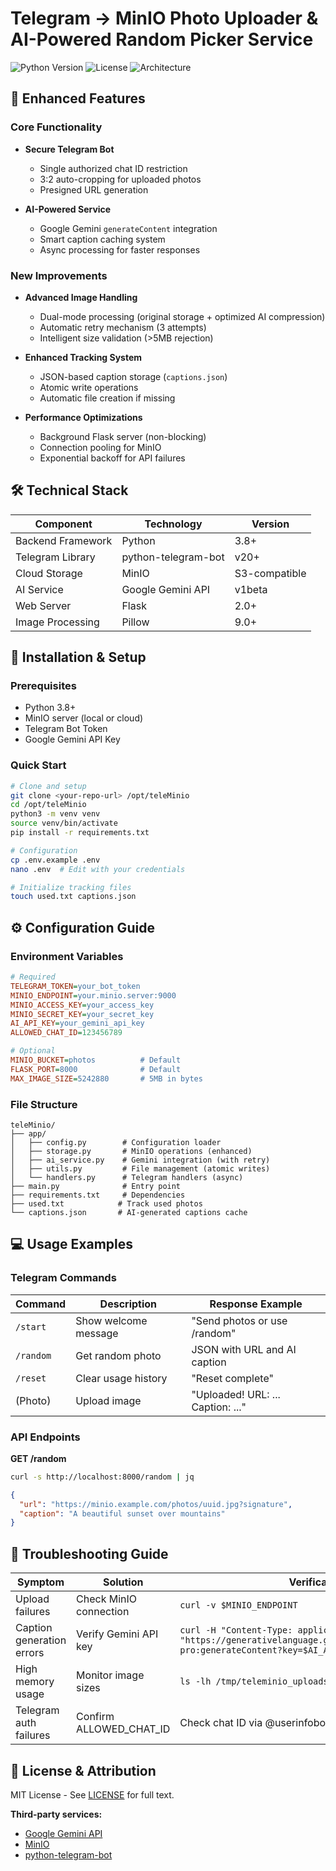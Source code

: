 # Telegram → MinIO Photo Uploader & AI-Powered Random Picker Service

![Python Version](https://img.shields.io/badge/python-3.8%2B-blue)
![License](https://img.shields.io/badge/license-MIT-green)
![Architecture](https://img.shields.io/badge/arch-serverless-lightgrey)

## 🌟 Enhanced Features

### Core Functionality
- **Secure Telegram Bot** 
  - Single authorized chat ID restriction
  - 3:2 auto-cropping for uploaded photos
  - Presigned URL generation

- **AI-Powered Service**
  - Google Gemini `generateContent` integration
  - Smart caption caching system
  - Async processing for faster responses

### New Improvements
- **Advanced Image Handling**
  - Dual-mode processing (original storage + optimized AI compression)
  - Automatic retry mechanism (3 attempts)
  - Intelligent size validation (>5MB rejection)

- **Enhanced Tracking System**
  - JSON-based caption storage (`captions.json`)
  - Atomic write operations
  - Automatic file creation if missing

- **Performance Optimizations**
  - Background Flask server (non-blocking)
  - Connection pooling for MinIO
  - Exponential backoff for API failures

## 🛠️ Technical Stack

| Component          | Technology               | Version       |
|--------------------|--------------------------|---------------|
| Backend Framework  | Python                   | 3.8+          |
| Telegram Library   | python-telegram-bot      | v20+          |
| Cloud Storage      | MinIO                    | S3-compatible |
| AI Service         | Google Gemini API        | v1beta        |
| Web Server         | Flask                    | 2.0+          |
| Image Processing   | Pillow                   | 9.0+          |

## 🚀 Installation & Setup

### Prerequisites
- Python 3.8+
- MinIO server (local or cloud)
- Telegram Bot Token
- Google Gemini API Key

### Quick Start
```bash
# Clone and setup
git clone <your-repo-url> /opt/teleMinio
cd /opt/teleMinio
python3 -m venv venv
source venv/bin/activate
pip install -r requirements.txt

# Configuration
cp .env.example .env
nano .env  # Edit with your credentials

# Initialize tracking files
touch used.txt captions.json
```

## ⚙️ Configuration Guide

### Environment Variables
```ini
# Required
TELEGRAM_TOKEN=your_bot_token
MINIO_ENDPOINT=your.minio.server:9000
MINIO_ACCESS_KEY=your_access_key
MINIO_SECRET_KEY=your_secret_key
AI_API_KEY=your_gemini_api_key
ALLOWED_CHAT_ID=123456789

# Optional
MINIO_BUCKET=photos          # Default
FLASK_PORT=8000              # Default
MAX_IMAGE_SIZE=5242880       # 5MB in bytes
```

### File Structure
```
teleMinio/
├── app/
│   ├── config.py        # Configuration loader
│   ├── storage.py       # MinIO operations (enhanced)
│   ├── ai_service.py    # Gemini integration (with retry)
│   ├── utils.py         # File management (atomic writes)
│   └── handlers.py      # Telegram handlers (async)
├── main.py              # Entry point
├── requirements.txt     # Dependencies
├── used.txt            # Track used photos
└── captions.json       # AI-generated captions cache
```

## 💻 Usage Examples

### Telegram Commands
| Command   | Description                          | Response Example                     |
|-----------|--------------------------------------|--------------------------------------|
| `/start`  | Show welcome message                 | "Send photos or use /random"        |
| `/random` | Get random photo                    | JSON with URL and AI caption        |
| `/reset`  | Clear usage history                 | "Reset complete"                    |
| (Photo)   | Upload image                       | "Uploaded! URL: ... Caption: ..."   |

### API Endpoints
**GET /random**
```bash
curl -s http://localhost:8000/random | jq
```
```json
{
  "url": "https://minio.example.com/photos/uuid.jpg?signature",
  "caption": "A beautiful sunset over mountains"
}
```

## 🐛 Troubleshooting Guide

| Symptom                      | Solution                          | Verification Command              |
|------------------------------|-----------------------------------|-----------------------------------|
| Upload failures              | Check MinIO connection           | `curl -v $MINIO_ENDPOINT`        |
| Caption generation errors    | Verify Gemini API key             | `curl -H "Content-Type: application/json" -d @test.json "https://generativelanguage.googleapis.com/v1beta/models/gemini-pro:generateContent?key=$AI_API_KEY"` |
| High memory usage            | Monitor image sizes               | `ls -lh /tmp/teleminio_uploads/`  |
| Telegram auth failures       | Confirm ALLOWED_CHAT_ID           | Check chat ID via @userinfobot    |

## 📜 License & Attribution

MIT License - See [LICENSE](LICENSE) for full text.

**Third-party services:**
- [Google Gemini API](https://ai.google.dev/)
- [MinIO](https://min.io/)
- [python-telegram-bot](https://github.com/python-telegram-bot/python-telegram-bot)

